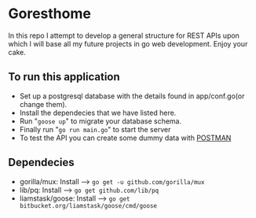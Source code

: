 # Goresthome
In this repo I attempt to develop a general structure for REST APIs upon which
I will base all my future projects in go web development. Enjoy your cake.

## To run this application
* Set up a postgresql database with the details found in app/conf.go(or change them).
* Install the dependecies that we have listed here.
* Run "`goose up`" to migrate your database schema.
* Finally run "`go run main.go`" to start the server
* To test the API you can create some dummy data with [POSTMAN](https://www.getpostman.com/)

## Dependecies
* gorilla/mux: Install --> `go get -u github.com/gorilla/mux`
* lib/pq: Install --> `go get github.com/lib/pq`
* liamstask/goose: Install --> `go get bitbucket.org/liamstask/goose/cmd/goose`